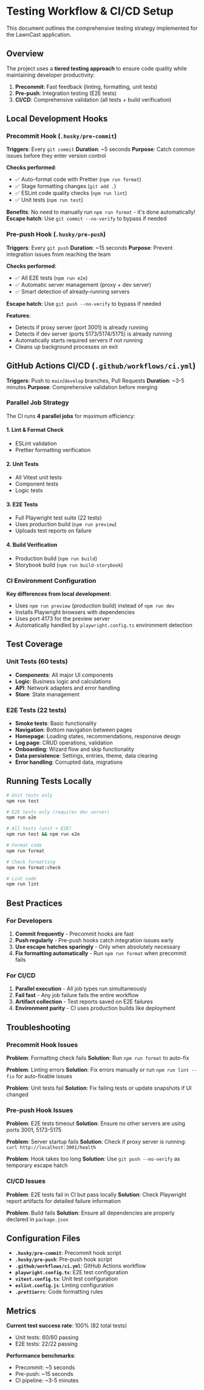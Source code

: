 # Testing Workflow & CI/CD Setup

This document outlines the comprehensive testing strategy implemented for the LawnCast application.

## Overview

The project uses a **tiered testing approach** to ensure code quality while maintaining developer productivity:

1. **Precommit**: Fast feedback (linting, formatting, unit tests)
2. **Pre-push**: Integration testing (E2E tests)
3. **CI/CD**: Comprehensive validation (all tests + build verification)

## Local Development Hooks

### Precommit Hook (`.husky/pre-commit`)

**Triggers**: Every `git commit`
**Duration**: ~5 seconds
**Purpose**: Catch common issues before they enter version control

**Checks performed**:

- ✅ Auto-format code with Prettier (`npm run format`)
- ✅ Stage formatting changes (`git add .`)
- ✅ ESLint code quality checks (`npm run lint`)
- ✅ Unit tests (`npm run test`)

**Benefits**: No need to manually run `npm run format` - it's done automatically!
**Escape hatch**: Use `git commit --no-verify` to bypass if needed

### Pre-push Hook (`.husky/pre-push`)

**Triggers**: Every `git push`
**Duration**: ~15 seconds
**Purpose**: Prevent integration issues from reaching the team

**Checks performed**:

- ✅ All E2E tests (`npm run e2e`)
- ✅ Automatic server management (proxy + dev server)
- ✅ Smart detection of already-running servers

**Escape hatch**: Use `git push --no-verify` to bypass if needed

**Features**:

- Detects if proxy server (port 3001) is already running
- Detects if dev server (ports 5173/5174/5175) is already running
- Automatically starts required servers if not running
- Cleans up background processes on exit

## GitHub Actions CI/CD (`.github/workflows/ci.yml`)

**Triggers**: Push to `main`/`develop` branches, Pull Requests
**Duration**: ~3-5 minutes
**Purpose**: Comprehensive validation before merging

### Parallel Job Strategy

The CI runs **4 parallel jobs** for maximum efficiency:

#### 1. **Lint & Format Check**

- ESLint validation
- Prettier formatting verification

#### 2. **Unit Tests**

- All Vitest unit tests
- Component tests
- Logic tests

#### 3. **E2E Tests**

- Full Playwright test suite (22 tests)
- Uses production build (`npm run preview`)
- Uploads test reports on failure

#### 4. **Build Verification**

- Production build (`npm run build`)
- Storybook build (`npm run build-storybook`)

### CI Environment Configuration

**Key differences from local development**:

- Uses `npm run preview` (production build) instead of `npm run dev`
- Installs Playwright browsers with dependencies
- Uses port 4173 for the preview server
- Automatically handled by `playwright.config.ts` environment detection

## Test Coverage

### Unit Tests (60 tests)

- **Components**: All major UI components
- **Logic**: Business logic and calculations
- **API**: Network adapters and error handling
- **Store**: State management

### E2E Tests (22 tests)

- **Smoke tests**: Basic functionality
- **Navigation**: Bottom navigation between pages
- **Homepage**: Loading states, recommendations, responsive design
- **Log page**: CRUD operations, validation
- **Onboarding**: Wizard flow and skip functionality
- **Data persistence**: Settings, entries, theme, data clearing
- **Error handling**: Corrupted data, migrations

## Running Tests Locally

```bash
# Unit tests only
npm run test

# E2E tests only (requires dev server)
npm run e2e

# All tests (unit + E2E)
npm run test && npm run e2e

# Format code
npm run format

# Check formatting
npm run format:check

# Lint code
npm run lint
```

## Best Practices

### For Developers

1. **Commit frequently** - Precommit hooks are fast
2. **Push regularly** - Pre-push hooks catch integration issues early
3. **Use escape hatches sparingly** - Only when absolutely necessary
4. **Fix formatting automatically** - Run `npm run format` when precommit fails

### For CI/CD

1. **Parallel execution** - All job types run simultaneously
2. **Fail fast** - Any job failure fails the entire workflow
3. **Artifact collection** - Test reports saved on E2E failures
4. **Environment parity** - CI uses production builds like deployment

## Troubleshooting

### Precommit Hook Issues

**Problem**: Formatting check fails
**Solution**: Run `npm run format` to auto-fix

**Problem**: Linting errors
**Solution**: Fix errors manually or run `npm run lint --fix` for auto-fixable issues

**Problem**: Unit tests fail
**Solution**: Fix failing tests or update snapshots if UI changed

### Pre-push Hook Issues

**Problem**: E2E tests timeout
**Solution**: Ensure no other servers are using ports 3001, 5173-5175

**Problem**: Server startup fails
**Solution**: Check if proxy server is running: `curl http://localhost:3001/health`

**Problem**: Hook takes too long
**Solution**: Use `git push --no-verify` as temporary escape hatch

### CI/CD Issues

**Problem**: E2E tests fail in CI but pass locally
**Solution**: Check Playwright report artifacts for detailed failure information

**Problem**: Build fails
**Solution**: Ensure all dependencies are properly declared in `package.json`

## Configuration Files

- **`.husky/pre-commit`**: Precommit hook script
- **`.husky/pre-push`**: Pre-push hook script
- **`.github/workflows/ci.yml`**: GitHub Actions workflow
- **`playwright.config.ts`**: E2E test configuration
- **`vitest.config.ts`**: Unit test configuration
- **`eslint.config.js`**: Linting configuration
- **`.prettierrc`**: Code formatting rules

## Metrics

**Current test success rate**: 100% (82 total tests)

- Unit tests: 60/60 passing
- E2E tests: 22/22 passing

**Performance benchmarks**:

- Precommit: ~5 seconds
- Pre-push: ~15 seconds
- CI pipeline: ~3-5 minutes
